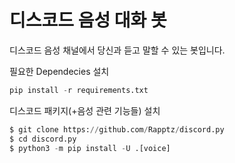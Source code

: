# 디스코드 음성 대화 봇
디스코드 음성 채널에서 당신과 듣고 말할 수 있는 봇입니다.

필요한 Dependecies 설치
``` python
pip install -r requirements.txt
```

디스코드 패키지(+음성 관련 기능들) 설치
``` python
$ git clone https://github.com/Rapptz/discord.py
$ cd discord.py
$ python3 -m pip install -U .[voice]
```
